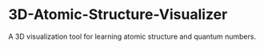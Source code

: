 # 3D-Atomic-Structure-Visualizer
A 3D visualization tool for learning atomic structure and quantum numbers.
